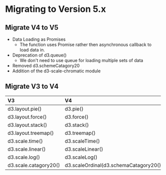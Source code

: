 # Migrating to Version 5.x

## Migrate V4 to V5

* Data Loading as Promises
  * The function uses Promise rather then asynchronous callback to load data in.
* Deprecation of d3.queue\(\)
  * We don't need to use queue for loading multiple sets of data
* Removed d3.schemeCatagory20
* Addition of the d3-scale-chromatic module

## Migrate V3 to V4

| V3 | V4 |
| :--- | :--- |
| d3.layout.pie\(\) | d3.pie\(\) |
| d3.layout.force\(\) | d3.force\(\) |
| d3.layout.stack\(\) | d3.stack\(\) |
| d3.layout.treemap\(\) | d3.treemap\(\) |
| d3.scale.time\(\) | d3.scaleTime\(\) |
| d3.scale.linear\(\) | d3.scaleLinear\(\) |
| d3.scale.log\(\) | d3.scaleLog\(\) |
| d3.scale.catagory20\(\) | d3.scaleOrdinal\(d3.schemaCatagory20\(\)\) |



